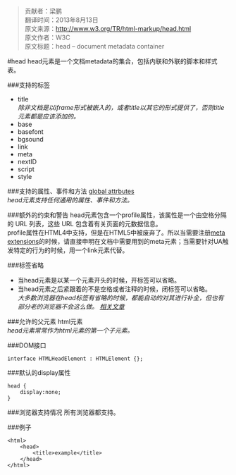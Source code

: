 > 贡献者：梁鹏  
> 翻译时间：2013年8月13日  
> 原文来源：http://www.w3.org/TR/html-markup/head.html  
> 原文作者：W3C  
> 原文标题：head – document metadata container  

#head
head元素是一个文档metadata的集合，包括内联和外联的脚本和样式表。

###支持的标签
* title  
_除非文档是以iframe形式被嵌入的，或者title以其它的形式提供了，否则title元素都是应该添加的。_
* base
* basefont
* bgsound
* link
* meta
* nextID
* script
* style

###支持的属性、事件和方法
[global attrbutes](http://www.w3.org/TR/html-markup/global-attributes.html)  
_head元素支持任何通用的属性、事件和方法。_
 
###额外的约束和警告
head元素包含一个profile属性，该属性是一个由空格分隔的 URL 列表，这些 URL 包含着有关页面的元数据信息。  
profile属性在HTML4中支持，但是在HTML5中被废弃了。所以当需要注册[meta extensions](http://wiki.whatwg.org/wiki/MetaExtensions)的时候，请直接申明在文档中需要用到的meta元素；当需要针对UA触发特定的行为的时候，用一个link元素代替。

###标签省略
* 当head元素是以某一个元素开头的时候，开标签<head>可以省略。
* 当head元素之后紧跟着的不是空格或者注释的时候，闭标签</head>可以省略。  
_大多数浏览器在head标签有省略的时候，都能自动的对其进行补全，但也有部分老的浏览器不会这么做。 [相关文章](http://www.stevesouders.com/blog/2010/05/12/autohead-my-first-browserscope-user-test/)_

###允许的父元素
html元素  
_head元素常常作为html元素的第一个子元素。_

###DOM接口
```
interface HTMLHeadElement : HTMLElement {};
```

###默认的display属性
```
head {
    display:none;
}
```

###浏览器支持情况
所有浏览器都支持。

###例子
```
<html>
    <head>
        <title>example</title>
    </head>
</html>
```
